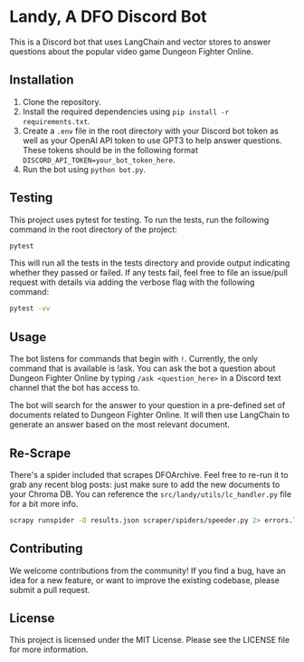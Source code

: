 # Landy, A DFO Discord Bot

This is a Discord bot that uses LangChain and vector stores to answer questions about the popular video game Dungeon Fighter Online.

## Installation

1. Clone the repository.
2. Install the required dependencies using `pip install -r requirements.txt`.
3. Create a `.env` file in the root directory with your Discord bot token as well as your OpenAI API token to use GPT3 to help answer questions. These tokens should be in the following format `DISCORD_API_TOKEN=your_bot_token_here`.
4. Run the bot using `python bot.py`.

## Testing

This project uses pytest for testing. To run the tests, run the following command in the root directory of the project:

```bash
pytest
```

This will run all the tests in the tests directory and provide output indicating whether they passed or failed. If any tests fail, feel free to file an issue/pull request with details via adding the verbose flag with the following command:

```bash
pytest -vv
```

## Usage
The bot listens for commands that begin with `!`. Currently, the only command that is available is !ask. You can ask the bot a question about Dungeon Fighter Online by typing `/ask <question_here>` in a Discord text channel that the bot has access to.

The bot will search for the answer to your question in a pre-defined set of documents related to Dungeon Fighter Online. It will then use LangChain to generate an answer based on the most relevant document.

## Re-Scrape
There's a spider included that scrapes DFOArchive. Feel free to re-run it to grab any recent blog posts: just make sure to add the new documents to your Chroma DB. You can reference the `src/landy/utils/lc_handler.py` file for a bit more info.

```bash
scrapy runspider -O results.json scraper/spiders/speeder.py 2> errors.log
```

## Contributing
We welcome contributions from the community! If you find a bug, have an idea for a new feature, or want to improve the existing codebase, please submit a pull request.

## License
This project is licensed under the MIT License. Please see the LICENSE file for more information.

